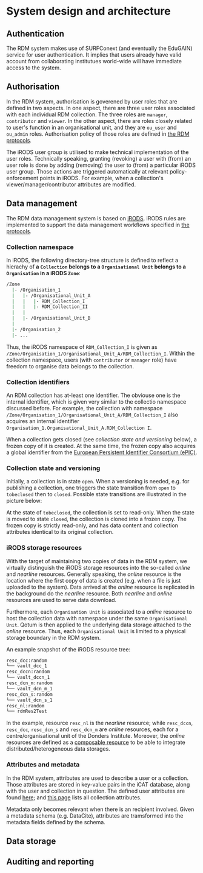 # System design and architecture

## Authentication

The RDM system makes use of SURFConext (and eventually the EduGAIN) service for user authentication.  It implies that users already have valid account from collaborating institutues world-wide will have immediate access to the system.  

## Authorisation

In the RDM system, authorisation is goverened by user roles that are defined in two aspects. In one aspect, there are three user roles associated with each individual RDM collection. The three roles are `manager`, `contributor` and `viewer`.  In the other aspect, there are roles closely related to user's function in an organisational unit, and they are `ou_user` and `ou_admin` roles.  Authorisation policy of those roles are defined in [the RDM protocols]().

The iRODS user group is utilised to make technical implementation of the user roles.  Technically speaking, granting (revoking) a user with (from) an user role is done by adding (removing) the user to (from) a particular iRODS user group.  Those actions are triggered automatically at relevant policy-enforcement points in iRODS.  For example, when a collection's viewer/manager/contributor attributes are modified.  

## Data management

The RDM data management system is based on [iRODS](http://irods.org).  iRODS rules are implemented to support the data management workflows specified in [the protocols]().

### Collection namespace

In iRODS, the following directory-tree structure is defined to reflect a hierachy of __a `Collection` belongs to a `Organisational Unit` belongs to a `Organisation` in a iRODS `Zone`__:

```bash
/Zone
  |- /Organisation_1
  |   |- /Organisational_Unit_A
  |   |   |- RDM_Collection_I
  |   |   |- RDM_Collection_II
  |   |   
  |   |- /Organisational_Unit_B
  |   
  |- /Organisation_2
  |- ...
```

Thus, the iRODS namespace of `RDM_Collection_I` is given as `/Zone/Organisation_1/Organisational_Unit_A/RDM_Collection_I`.  Within the collection namespace, users (with `contributor` or `manager` role) have freedom to organise data belongs to the collection.

### Collection identifiers

An RDM collection has at-least one identifier.  The obviouse one is the internal identifier, which is given very similar to the collectio namespace discussed before. For example, the collection with namespace `/Zone/Organisation_1/Organisational_Unit_A/RDM_Collection_I` also acquires an internal identifier `Organisation_1.Organisational_Unit_A.RDM_Collection I`.

When a collection gets closed (see _collection state and versioning_ below), a frozen copy of it is created.  At the same time, the frozen copy also acquires a global identifier from the [European Persistent Identifier Consortium (ePIC)](http://www.pidconsortium.eu/).

### Collection state and versioning

Initially, a collection is in state `open`.  When a versioning is needed, e.g. for publishing a collection, one triggers the state transition from `open` to `tobeclosed` then to `closed`.  Possible state transitions are illustrated in the picture below:


At the state of `tobeclosed`, the collection is set to read-only.  When the state is moved to state `closed`, the collection is cloned into a frozen copy.  The frozen copy is strictly read-only, and has data content and collection attributes identical to its original collection.

### iRODS storage resources

With the target of maintaining two copies of data in the RDM system, we virtually distinguish the iRODS storage resources into the so-called _online_ and _nearline_ resources.  Generally speaking, the _online_ resource is the location where the first copy of data is created (e.g. when a file is just uploaded to the system).  Data arrived at the _online_ resource is replicated in the background do the _nearline_ resource.  Both _nearline_ and _online_ resources are used to serve data download.

Furthermore, each `Organisation Unit` is associated to a _online_ resource to host the collection data with namespace under the same `Organisational Unit`.  Qotum is then applied to the underlying data storage attached to the _online_ resource.  Thus, each `Organisational Unit` is limited to a physical storage boundary in the RDM system.

An example snapshot of the iRODS resource tree:

```bash
resc_dcc:random
└── vault_dcc_1
resc_dccn:random
└── vault_dccn_1
resc_dcn_m:random
└── vault_dcn_m_1
resc_dcn_s:random
└── vault_dcn_s_1
resc_nl:random
└── rdmRes2Test
```

In the example, resource `resc_nl` is the _nearline_ resource; while `resc_dccn`, `resc_dcc`, `resc_dcn_s` and `resc_dcn_m` are _online_ resources, each for a centre/organisational unit of the Donders Institute.  Moreover, the _online_ resources are defined as a [composable resource](https://docs.irods.org/4.1.7/manual/architecture/#composable-resources) to be able to integrate distributed/heterogeneous data storages.

### Attributes and metadata

In the RDM system, attributes are used to describe a user or a collection.  Those attributes are stored in key-value pairs in the iCAT database, along with the user and collection in question.  The defined user attributes are found [here](user_attributes.md); and [this page](collection_attributes.md) lists all collection attributes. 

Metadata only becomes relevant when there is an recipient involved. Given a metadata schema (e.g. DataCite), attributes are tramsformed into the metadata fields defined by the schema.

## Data storage

## Auditing and reporting
